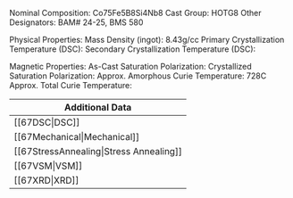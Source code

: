Nominal Composition: Co75Fe5B8Si4Nb8
Cast Group: HOTG8
Other Designators: BAM# 24-25, BMS 580
 
Physical Properties:
Mass Density (ingot): 8.43g/cc
 Primary Crystallization Temperature (DSC):
Secondary Crystallization Temperature (DSC):

Magnetic Properties:
As-Cast Saturation Polarization: 
Crystallized Saturation Polarization: 
Approx. Amorphous Curie Temperature: 728C
Approx. Total Curie Temperature: 

| Additional Data                         |
| --------------------------------------- |
| [[67DSC\|DSC]]                          |
| [[67Mechanical\|Mechanical]]            |
| [[67StressAnnealing\|Stress Annealing]] |
| [[67VSM\|VSM]]                          |
| [[67XRD\|XRD]]                          |
